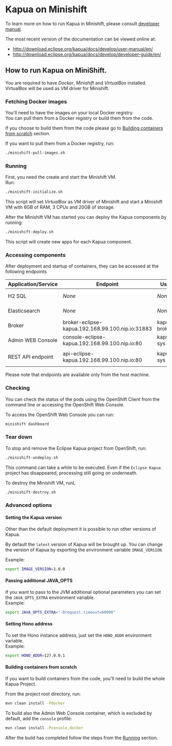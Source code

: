 # Kapua on Minishift

To learn more on how to run Kapua in Minishift, please consult [developer manual](https://github.com/eclipse/kapua/blob/develop/docs/developer-guide/en/running.md#minishift).

The most recent version of the documentation can be viewed online at:

* http://download.eclipse.org/kapua/docs/develop/user-manual/en/
* http://download.eclipse.org/kapua/docs/develop/developer-guide/en/

## How to run Kapua on MiniShift.

You are required to have _Docker_, _Minishift_ and _VirtualBox_ installed.<br>
VirtualBox will be used as VM driver for Minishift.

### Fetching Docker images
You'll need to have the images on your local Docker registry.<br>
You can pull them from a Docker registry or build them from the code.

If you choose to build them from the code please go to [Building containers from scratch](#Building-containers-from-scratch) section.

If you want to pull them from a Docker registry, run:
```bash
./minishift-pull-images.sh
```

### Running
First, you need the create and start the Minishift VM.<br>
Run:
```bash
./minishift-initialize.sh
```
This script will set _VirtualBox_ as VM driver of Minishift and start a Minishift VM with 6GB of RAM, 3 CPUs and 20GB of storage.

After the Minishift VM has started you can deploy the Kapua components by running:
```bash
./minishift-deploy.sh
```
This script will create new apps for each Kapua component.

### Accessing components
After deployment and startup of containers, they can be accessed at the following endpoints

| Application/Service | Endpoint                                         | User         | Password       | Others                            |
|---------------------|--------------------------------------------------|--------------|----------------|-----------------------------------|
| H2 SQL              | _None_                                           | _None_       | _None_         | This service is not exposed       |
| Elasticsearch       | _None_                                           | _None_       | _None_         | This service is not exposed       |
| Broker              | broker-eclipse-kapua.192.168.99.100.nip.io:31883 | kapua-broker | kapua-password |                                   |
| Admin WEB Console   | console-eclipse-kapua.192.168.99.100.nip.io:80   | kapua-sys    | kapua-password |                                   |
| REST API endpoint   | api-eclipse-kapua.192.168.99.100.nip.io:80       | kapua-sys    | kapua-password | API KEY: `12345678kapua-password` |

Please note that endpoints are available only from the host machine.

### Checking
You can check the status of the pods using the OpenShift Client from the command line or accessing the OpenShift Web Console.

To access the OpenShift Web Console you can run:
```bash
minishift dashboard
```

### Tear down
To stop and remove the Eclipse Kapua project from OpenShift, run:
```bash
./minishift-undeploy.sh
```
This command can take a while to be executed. Even if the `Eclipse Kapua` project has disappeared, processing still going on underneath.

To destroy the Minishift VM, runL
```bash
./minishift-destroy.sh
```

### Advanced options

#### Setting the Kapua version
Other than the default deployment it is possible to run other versions of Kapua.

By default the `latest` version of Kapua will be brought up. 
You can change the version of Kapua by exporting the environment variable `IMAGE_VERSION`.

Example:
```bash
export IMAGE_VERSION=1.0.0
``` 

#### Passing additional JAVA_OPTS
If you want to pass to the JVM additional optional parameters you can set the `JAVA_OPTS_EXTRA` environment variable.<br>
Example:
```bash
export JAVA_OPTS_EXTRA="-Drequest.timeout=60000"
``` 

#### Setting Hono address
To set the Hono instance address, just set the `HONO_ADDR` environment variable.<br>
Example:
```bash
export HONO_ADDR=127.0.0.1
``` 

#### Building containers from scratch
If you want to build containers from the code, you'll need to build the whole Kapua Project.

From the project root directory, run:
```bash
mvn clean install -Pdocker
```

To build also the Admin Web Console container, which is excluded by default, add the `console` profile:
```bash
mvn clean install -Pconsole,docker
```

After the build has completed follow the steps from the [Running](#Running) section.
